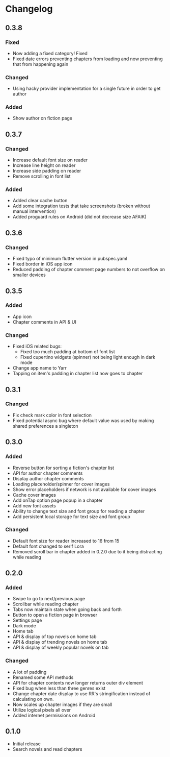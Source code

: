 # Changelog

## 0.3.8

### Fixed

- Now adding a fixed category! Fixed
- Fixed date errors preventing chapters from loading and now preventing that from happening again

### Changed

- Using hacky provider implementation for a single future in order to get author

### Added

- Show author on fiction page

## 0.3.7

### Changed

- Increase default font size on reader
- Increase line height on reader
- Increase side padding on reader
- Remove scrolling in font list

### Added

- Added clear cache button
- Add some integration tests that take screenshots (broken without manual intervention)
- Added proguard rules on Android (did not decrease size AFAIK)

## 0.3.6

### Changed

- Fixed typo of minimum flutter version in pubspec.yaml
- Fixed border in iOS app icon
- Reduced padding of chapter comment page numbers to not overflow on smaller devices

## 0.3.5

### Added

- App icon
- Chapter comments in API & UI

### Changed

- Fixed iOS related bugs:
  - Fixed too much padding at bottom of font list
  - Fixed cupertino widgets (spinner) not being light enough in dark mode
- Change app name to Yarr
- Tapping on item's padding in chapter list now goes to chapter

## 0.3.1

### Changed

- Fix check mark color in font selection
- Fixed potential async bug where default value was used by making shared preferences a singleton

## 0.3.0

### Added

- Reverse button for sorting a fiction's chapter list
- API for author chapter comments
- Display author chapter comments
- Loading placeholder/spinner for cover images
- Show error placeholders if network is not available for cover images
- Cache cover images
- Add onTap option page popup in a chapter
- Add new font assets
- Ability to change text size and font group for reading a chapter
- Add persistent local storage for text size and font group

### Changed

- Default font size for reader increased to 16 from 15
- Default font changed to serif Lora
- Removed scroll bar in chapter added in 0.2.0 due to it being distracting while reading

## 0.2.0

### Added

- Swipe to go to next/previous page
- Scrollbar while reading chapter
- Tabs now maintain state when going back and forth
- Button to open a fiction page in browser
- Settings page
- Dark mode
- Home tab
- API & display of top novels on home tab
- API & display of trending novels on home tab
- API & display of weekly popular novels on tab

### Changed

- A lot of padding
- Renamed some API methods
- API for chapter contents now longer returns outer div element
- Fixed bug when less than three genres exist
- Change chapter date display to use RR's stringification instead of calculating on own.
- Now scales up chapter images if they are small
- Utilize logical pixels all over
- Added internet permissions on Android

## 0.1.0

- Initial release
- Search novels and read chapters
